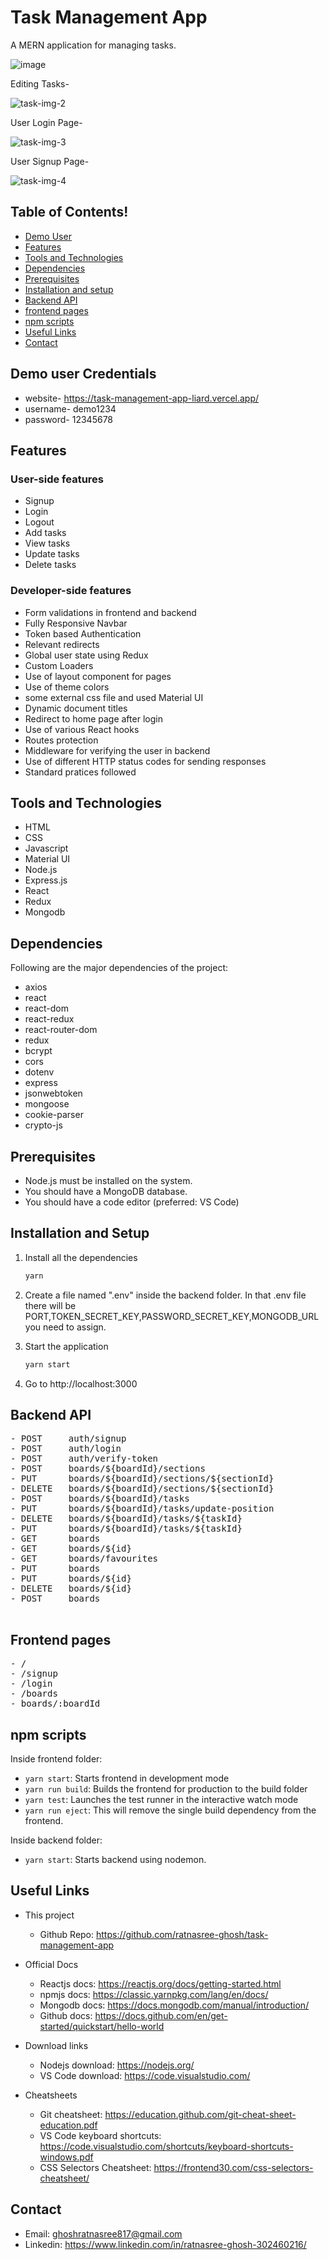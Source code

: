 # Task Management App

A MERN application for managing tasks.

![image](https://github.com/ratnasree-ghosh/task-management-app/assets/86732136/276d7019-6334-493a-9182-32c1aa5b8270)

Editing Tasks-

![task-img-2](https://github.com/ratnasree-ghosh/task-management-app/assets/86732136/c3e1df53-6dba-4868-8bbc-1f8618ac15ab)

User Login Page-

![task-img-3](https://github.com/ratnasree-ghosh/task-management-app/assets/86732136/197c2e1b-4b93-4f10-94cc-e86ce237f114)

User Signup Page-

![task-img-4](https://github.com/ratnasree-ghosh/task-management-app/assets/86732136/ed8560a9-86a5-4f28-b771-fc03f325cd55)

## Table of Contents!

- [Demo User](#demo-user-credentials)
- [Features](#features)
- [Tools and Technologies](#tools-and-technologies)
- [Dependencies](#dependencies)
- [Prerequisites](#prerequisites)
- [Installation and setup](#installation-and-setup)
- [Backend API](#backend-api)
- [frontend pages](#frontend-pages)
- [npm scripts](#npm-scripts)
- [Useful Links](#useful-links)
- [Contact](#contact)


## Demo user Credentials
- website- https://task-management-app-liard.vercel.app/
- username- demo1234
- password- 12345678

## Features

### User-side features

- Signup
- Login
- Logout
- Add tasks
- View tasks
- Update tasks
- Delete tasks

### Developer-side features

- Form validations in frontend and backend
- Fully Responsive Navbar
- Token based Authentication
- Relevant redirects
- Global user state using Redux
- Custom Loaders
- Use of layout component for pages
- Use of theme colors
- some external css file and used Material UI
- Dynamic document titles
- Redirect to home page after login
- Use of various React hooks
- Routes protection
- Middleware for verifying the user in backend
- Use of different HTTP status codes for sending responses
- Standard pratices followed

## Tools and Technologies

- HTML
- CSS
- Javascript
- Material UI
- Node.js
- Express.js
- React
- Redux
- Mongodb

## Dependencies

Following are the major dependencies of the project:

- axios
- react
- react-dom
- react-redux
- react-router-dom
- redux
- bcrypt
- cors
- dotenv
- express
- jsonwebtoken
- mongoose
- cookie-parser
- crypto-js


## Prerequisites

- Node.js must be installed on the system.
- You should have a MongoDB database.
- You should have a code editor (preferred: VS Code)

## Installation and Setup

1. Install all the dependencies

   ```sh
   yarn 
   ```

2. Create a file named ".env" inside the backend folder. In that .env file there will be PORT,TOKEN_SECRET_KEY,PASSWORD_SECRET_KEY,MONGODB_URL you need to assign.

3. Start the application

   ```sh
   yarn start
   ```

4. Go to http://localhost:3000

## Backend API

<pre>
- POST     auth/signup
- POST     auth/login
- POST     auth/verify-token
- POST     boards/${boardId}/sections
- PUT      boards/${boardId}/sections/${sectionId}
- DELETE   boards/${boardId}/sections/${sectionId}
- POST     boards/${boardId}/tasks
- PUT      boards/${boardId}/tasks/update-position
- DELETE   boards/${boardId}/tasks/${taskId}
- PUT      boards/${boardId}/tasks/${taskId}
- GET      boards
- GET      boards/${id}
- GET      boards/favourites
- PUT      boards
- PUT      boards/${id}
- DELETE   boards/${id}
- POST     boards

</pre>

## Frontend pages

<pre>
- /                 
- /signup           
- /login            
- /boards            
- boards/:boardId    
</pre>

## npm scripts


Inside frontend folder:

- `yarn start`: Starts frontend in development mode
- `yarn run build`: Builds the frontend for production to the build folder
- `yarn test`: Launches the test runner in the interactive watch mode
- `yarn run eject`: This will remove the single build dependency from the frontend.

Inside backend folder:

- `yarn start`: Starts backend using nodemon.

## Useful Links

- This project

  - Github Repo: https://github.com/ratnasree-ghosh/task-management-app

- Official Docs

  - Reactjs docs: https://reactjs.org/docs/getting-started.html
  - npmjs docs: https://classic.yarnpkg.com/lang/en/docs/
  - Mongodb docs: https://docs.mongodb.com/manual/introduction/
  - Github docs: https://docs.github.com/en/get-started/quickstart/hello-world


- Download links

  - Nodejs download: https://nodejs.org/
  - VS Code download: https://code.visualstudio.com/

- Cheatsheets
  - Git cheatsheet: https://education.github.com/git-cheat-sheet-education.pdf
  - VS Code keyboard shortcuts: https://code.visualstudio.com/shortcuts/keyboard-shortcuts-windows.pdf
  - CSS Selectors Cheatsheet: https://frontend30.com/css-selectors-cheatsheet/

## Contact

- Email: ghoshratnasree817@gmail.com
- Linkedin: https://www.linkedin.com/in/ratnasree-ghosh-302460216/
